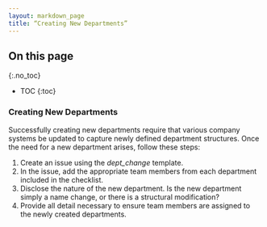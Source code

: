 ```yaml
---
layout: markdown_page
title: “Creating New Departments”
---
```


## On this page
{:.no_toc}

- TOC
{:toc}

### Creating New Departments
Successfully creating new departments require that various company systems be updated to capture newly defined department structures. Once the need for a new department arises, follow these steps:

1. Create an issue using the *dept_change* template.
2. In the issue, add the appropriate team members from each department included in the checklist.
3. Disclose the nature of the new department. Is the new department simply a name change, or there is a structural modification?   
4. Provide all detail necessary to ensure team members are assigned to the newly created departments. 
